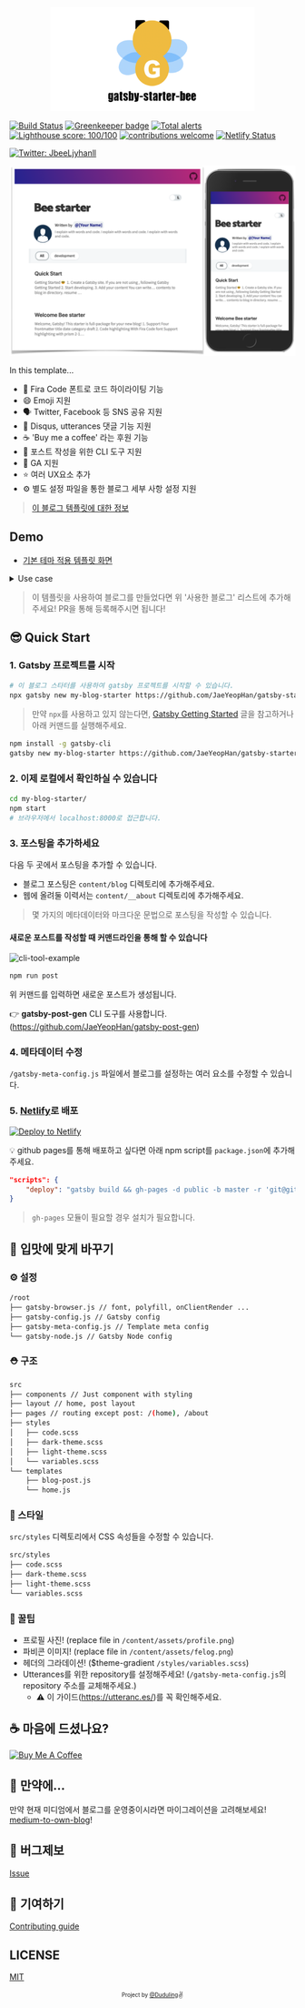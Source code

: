 <div align="center">

  <img src="./assets/gatsby-starter-bee.png" width="360px" />

</div>

[![Build Status](https://travis-ci.org/JaeYeopHan/gatsby-starter-bee.svg?branch=master)](https://travis-ci.org/JaeYeopHan/gatsby-starter-bee) [![Greenkeeper badge](https://badges.greenkeeper.io/JaeYeopHan/gatsby-starter-bee.svg)](https://greenkeeper.io/)
[![Total alerts](https://img.shields.io/lgtm/alerts/g/JaeYeopHan/gatsby-starter-bee.svg?logo=lgtm&logoWidth=18)](https://lgtm.com/projects/g/JaeYeopHan/gatsby-starter-bee/alerts/)
[![Lighthouse score: 100/100](https://lighthouse-badge.appspot.com/?score=100)](https://github.com/ebidel/lighthouse-badge)
[![contributions welcome](https://img.shields.io/badge/contributions-welcome-brightgreen.svg?style=flat)](https://github.com/dwyl/esta/issues)
[![Netlify Status](https://api.netlify.com/api/v1/badges/4b1962ce-6206-4d8f-9516-63be92294198/deploy-status)](https://app.netlify.com/sites/gatsby-starter-bee/deploys)

<a href="https://twitter.com/JbeeLjyhanll">
<img alt="Twitter: JbeeLjyhanll" src="https://img.shields.io/twitter/follow/JbeeLjyhanll.svg?style=social" target="_blank" />
</a>

![screenshot](./assets/screenshot.png)

In this template...

- 💄 Fira Code 폰트로 코드 하이라이팅 기능
- 😄 Emoji 지원
- 🗣 Twitter, Facebook 등 SNS 공유 지원
- 💬 Disqus, utterances 댓글 기능 지원
- ☕ 'Buy me a coffee' 라는 후원 기능
- 🧙 포스트 작성을 위한 CLI 도구 지원
- 🤖 GA 지원
- ⭐ 여러 UX요소 추가
- ⚙ 별도 설정 파일을 통한 블로그 세부 사항 설정 지원

> [이 블로그 템플릿에 대한 정보](https://www.gatsbyjs.org/starters/JaeYeopHan/gatsby-starter-bee/)

## Demo

- [기본 테마 적용 템플릿 화면](https://gatsby-starter-bee.netlify.com/)

<details>
  <summary>Use case</summary>
  <p>
    <img src="./assets/demos.png" alt="demo-image">
    <ul>
      <li>JBEE.io: https://jbee.io</li>
      <li>Rinae's devlog: https://rinae.dev/</li>
      <li>Seungdols Company: https://seungdols.dev/</li>
      <li>Kooku's log: https://kooku.netlify.com/</li>
      <li>SOSOLOG: https://so-so.dev/</li>
      <li>delivan.dev: https://delivan.dev/</li>
      <li>Jungin's blog: https://jungin.netlify.com/</li>
      <li>Zero's blog: https://awesomezero.com/</li>
      <li>Jonathan's blog: https://www.learningsomethingnew.com/</li>
      <li>@deveely-log: https://deveely-log.netlify.com/</li>
      <li>Hanul's blog: https://hanul-dev.netlify.com/</li>
      <li>Hoons Blog: https://hoons-up.netlify.com/</li>
      <li>JWN.cool: https://jwn.cool</li>
      <li>ugaemi's dev note: https://ugaemi.github.io</li>
      <li>Minsu's Dev Log: https://alstn2468.github.io/</li>
      <li>Yungi's Dev Blog: https://yungis.dev/</li>
      <li>< Taenylog />: https://taeny.dev/</li>
      <li>brouk's devlog: https://brouk-devlog.netlify.com/</li>
      <li>CoodingPenguin's Repository: https://cooding-penguin.netlify.com/</li>
      <li>DevRappers.dev: https://devrappers.dev/</li>
    </ul>
  </p>
</details>

> 이 템플릿을 사용하여 블로그를 만들었다면 위 '사용한 블로그' 리스트에 추가해주세요! PR을 통해 등록해주시면 됩니다!

## 😎 Quick Start

### 1. Gatsby 프로젝트를 시작

```sh
# 이 블로그 스타터를 사용하여 gatsby 프로젝트를 시작할 수 있습니다.
npx gatsby new my-blog-starter https://github.com/JaeYeopHan/gatsby-starter-bee
```

> 만약 `npx`를 사용하고 있지 않는다면, [Gatsby Getting Started](https://www.gatsbyjs.org/docs/quick-start) 글을 참고하거나 아래 커맨드를 실행해주세요.

```sh
npm install -g gatsby-cli
gatsby new my-blog-starter https://github.com/JaeYeopHan/gatsby-starter-bee
```

### 2. 이제 로컬에서 확인하실 수 있습니다

```sh
cd my-blog-starter/
npm start
# 브라우저에서 localhost:8000로 접근합니다.
```

### 3. 포스팅을 추가하세요

다음 두 곳에서 포스팅을 추가할 수 있습니다.

- 블로그 포스팅은 `content/blog` 디렉토리에 추가해주세요.
- 웹에 올려둘 이력서는 `content/__about` 디렉토리에 추가해주세요.

> 몇 가지의 메타데이터와 마크다운 문법으로 포스팅을 작성할 수 있습니다.

#### 새로운 포스트를 작성할 때 커맨드라인을 통해 할 수 있습니다

![cli-tool-example](assets/cli-tool-example.gif)

```sh
npm run post
```

위 커맨드를 입력하면 새로운 포스트가 생성됩니다.

👉 **gatsby-post-gen** CLI 도구를 사용합니다. (https://github.com/JaeYeopHan/gatsby-post-gen)

### 4. 메타데이터 수정

`/gatsby-meta-config.js` 파일에서 블로그를 설정하는 여러 요소를 수정할 수 있습니다.

### 5. [Netlify](https://netlify.com)로 배포

[![Deploy to Netlify](https://www.netlify.com/img/deploy/button.svg)](https://app.netlify.com/start/deploy?repository=https://github.com/JaeYeopHab/gatsby-starter-bee)

:bulb: github pages를 통해 배포하고 싶다면 아래 npm script를 `package.json`에 추가해주세요.

```json
"scripts": {
    "deploy": "gatsby build && gh-pages -d public -b master -r 'git@github.com:${your github id}/${github page name}.github.io.git'"
}
```

> `gh-pages` 모듈이 필요할 경우 설치가 필요합니다.

## 🧐 입맛에 맞게 바꾸기

### ⚙ 설정

```sh
/root
├── gatsby-browser.js // font, polyfill, onClientRender ...
├── gatsby-config.js // Gatsby config
├── gatsby-meta-config.js // Template meta config
└── gatsby-node.js // Gatsby Node config
```

### ⛑ 구조

```sh
src
├── components // Just component with styling
├── layout // home, post layout
├── pages // routing except post: /(home), /about
├── styles
│   ├── code.scss
│   ├── dark-theme.scss
│   ├── light-theme.scss
│   └── variables.scss
└── templates
    ├── blog-post.js
    └── home.js
```

### 🎨 스타일

`src/styles` 디렉토리에서 CSS 속성들을 수정할 수 있습니다.

```sh
src/styles
├── code.scss
├── dark-theme.scss
├── light-theme.scss
└── variables.scss
```

### 🍭 꿀팁

- 프로필 사진! (replace file in `/content/assets/profile.png`)
- 파비콘 이미지! (replace file in `/content/assets/felog.png`)
- 헤더의 그라데이션! (\$theme-gradient `/styles/variables.scss`)
- Utterances를 위한 repository를 설정해주세요! (`/gatsby-meta-config.js`의 repository 주소를 교체해주세요.)
  - ⚠️ 이 가이드(https://utteranc.es/)를 꼭 확인해주세요.

## ☕ 마음에 드셨나요?

<a href="https://www.buymeacoffee.com/jbee" target="_blank"><img src="https://www.buymeacoffee.com/assets/img/custom_images/purple_img.png" alt="Buy Me A Coffee" style="height: auto !important;width: auto !important;" ></a>

## 🤔 만약에...

만약 현재 미디엄에서 블로그를 운영중이시라면 마이그레이션을 고려해보세요! [medium-to-own-blog](https://github.com/mathieudutour/medium-to-own-blog)!

## :bug: 버그제보

[Issue](https://github.com/JaeYeopHan/gatsby-starter-bee/issues)

## 🎁 기여하기

[Contributing guide](./CONTRIBUTING.md)

## LICENSE

[MIT](./LICENSE)

<div align="center">

<sub><sup>Project by <a href="https://github.com/duduling">@Duduling</a></sup></sub><small>✌</small>

</div>
